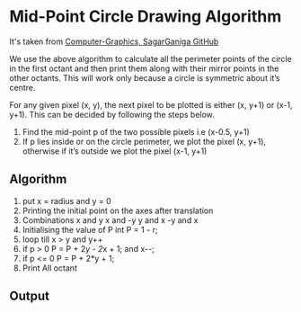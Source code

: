 # Mid-Point Circle Drawing Algorithm

It's taken from [Computer-Graphics, SagarGaniga GitHub](https://github.com/SagarGaniga/computer-graphics)

We use the above algorithm to calculate all the perimeter points of the circle in the first octant and then print them along with their 
mirror points in the other octants. This will work only because a circle is symmetric about it’s centre.

For any given pixel (x, y), the next pixel to be plotted is either (x, y+1) or (x-1, y+1). This can be decided by following the steps below.

1. Find the mid-point p of the two possible pixels i.e (x-0.5, y+1)
2. If p lies inside or on the circle perimeter, we plot the pixel (x, y+1), otherwise if it’s outside we plot the pixel (x-1, y+1)

## Algorithm

1. put x = radius and y = 0
2. Printing the initial point on the axes after translation
3. Combinations
        x and y
        x and -y
        y and x
        -y and x
4. Initialising the value of P
    int P = 1 - r;
5. loop till x > y and y++
6. if p > 0
	P = P + 2*y - 2*x + 1; and x--;
7. if p <= 0
	P = P + 2*y + 1;
8. Print All octant

## Output

